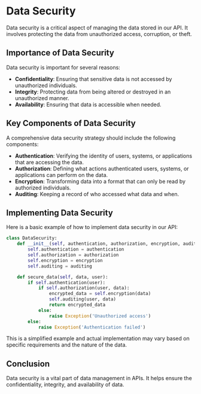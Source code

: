 # Data Security

Data security is a critical aspect of managing the data stored in our API. It involves protecting the data from unauthorized access, corruption, or theft. 

## Importance of Data Security

Data security is important for several reasons:

- **Confidentiality**: Ensuring that sensitive data is not accessed by unauthorized individuals.
- **Integrity**: Protecting data from being altered or destroyed in an unauthorized manner.
- **Availability**: Ensuring that data is accessible when needed.

## Key Components of Data Security

A comprehensive data security strategy should include the following components:

- **Authentication**: Verifying the identity of users, systems, or applications that are accessing the data.
- **Authorization**: Defining what actions authenticated users, systems, or applications can perform on the data.
- **Encryption**: Transforming data into a format that can only be read by authorized individuals.
- **Auditing**: Keeping a record of who accessed what data and when.

## Implementing Data Security

Here is a basic example of how to implement data security in our API:

```python
class DataSecurity:
    def __init__(self, authentication, authorization, encryption, auditing):
        self.authentication = authentication
        self.authorization = authorization
        self.encryption = encryption
        self.auditing = auditing

    def secure_data(self, data, user):
        if self.authentication(user):
            if self.authorization(user, data):
                encrypted_data = self.encryption(data)
                self.auditing(user, data)
                return encrypted_data
            else:
                raise Exception('Unauthorized access')
        else:
            raise Exception('Authentication failed')
```

This is a simplified example and actual implementation may vary based on specific requirements and the nature of the data.

## Conclusion

Data security is a vital part of data management in APIs. It helps ensure the confidentiality, integrity, and availability of data.
